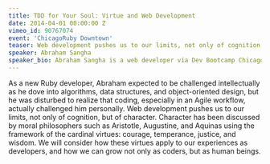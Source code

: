 ```yaml
---
title: TDD for Your Soul: Virtue and Web Development
date: 2014-04-01 00:00:00 Z
vimeo_id: 90767074
event: 'ChicagoRuby Downtown'
teaser: Web development pushes us to our limits, not only of cognition, but of character.
speaker: Abraham Sangha
speaker_bio: Abraham Sangha is a web developer via Dev Bootcamp Chicago. He has spent the last six months diving into service-oriented architecture and RESTful APIs with technologies such as Ruby on Rails, AngularJS, and Solr. He is a former civil engineer and minister who wishes he could freestyle rap well. He studied virtue in graduate school but lays expert claim to none of them, and his first program was a choose-your-own-adventure game written during algebra class on a TI-82 graphing calculator.
---
```


As a new Ruby developer, Abraham expected to be challenged intellectually as he dove into algorithms, data structures, and object-oriented design, but he was disturbed to realize that coding, especially in an Agile workflow, actually challenged him personally. Web development pushes us to our limits, not only of cognition, but of character. Character has been discussed by moral philosophers such as Aristotle, Augustine, and Aquinas using the framework of the cardinal virtues: courage, temperance, justice, and wisdom. We will consider how these virtues apply to our experiences as developers, and how we can grow not only as coders, but as human beings.
